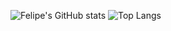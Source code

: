 ![Felipe's GitHub stats](https://github-readme-stats.vercel.app/api?username=FelipeTsuyoshiSuzuki&show_icons=true&theme=tokyonight)
![Top Langs](https://github-readme-stats.vercel.app/api/top-langs/?username=FelipeTsuyoshiSuzuki&layout=compact&theme=tokyonight)
